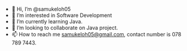 - 👋 Hi, I’m @samukeloh05
- 👀 I’m interested in Software Development
- 🌱 I’m currently learning Java.
- 💞️ I’m looking to collaborate on Java project.
- 📫 How to reach me samukeloh05@gmail.com,
 contact number is 078 789 7443.


<!---
samukeloh05/samukeloh05 is a ✨ special ✨ repository because its `README.md` (this file) appears on your GitHub profile.
You can click the Preview link to take a look at your changes.
--->
